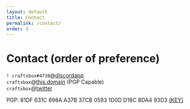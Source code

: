 ```yaml
---
layout: default
title: Contact
permalink: /contact/
order: 3
---
```


# Contact (order of preference)  
  
`! craftxbox#4738`@[discordapp](https://discordapp.com)  
`craftxbox`@[this.domain](mailto:craftxbox@this.domain) (PGP Capable)  
`craftxbox`@[twitter](https://twitter.com)  
  
PGP: 81DF 631C 898A A37B 37CB  0593 1D0D D18C 8DA4 93D3 [(KEY)](/pgp.asc)

<script type="text/javascript">window.onload= new function(){document.body.innerHTML = document.body.innerHTML.replace(/this.domain/g,"craftxbox.com")}</script>
